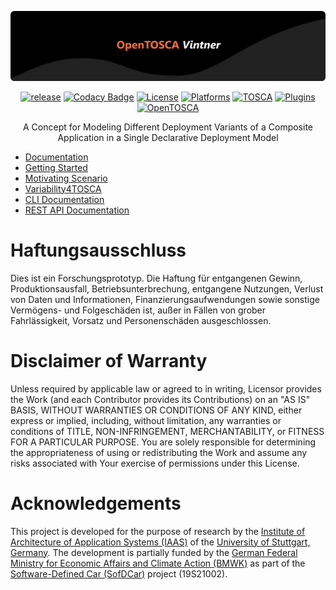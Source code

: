 [![OpenTOSCA Vintner](assets/logo.svg)](https://vintner.opentosca.org)

<div align="center">

[![release](https://github.com/opentosca/opentosca-vintner/actions/workflows/release.yaml/badge.svg?branch=main)](https://github.com/opentosca/opentosca-vintner/actions/workflows/release.yaml)
[![Codacy Badge](https://app.codacy.com/project/badge/Grade/acec5103cf9b4f1bb1fa25bc5a99076d)](https://www.codacy.com/gh/OpenTOSCA/opentosca-vintner/dashboard?utm_source=github.com&amp;utm_medium=referral&amp;utm_content=OpenTOSCA/opentosca-vintner&amp;utm_campaign=Badge_Grade)
[![License](https://img.shields.io/badge/License-Apache_2.0-blue.svg)](https://opensource.org/licenses/Apache-2.0)
[![Platforms](https://img.shields.io/badge/Platforms-Linux%20%7C%20Windows-606c38.svg)](https://vintner.opentosca.org)
[![TOSCA](https://img.shields.io/badge/TOSCA-1.3-important.svg)](https://docs.oasis-open.org/tosca/TOSCA-Simple-Profile-YAML/v1.3/os/TOSCA-Simple-Profile-YAML-v1.3-os.html)
[![Plugins](https://img.shields.io/badge/Orchestrators-xOpera%20%7C%20Unfurl-blueviolet.svg)](https://vintner.opentosca.org)
[![OpenTOSCA](https://img.shields.io/badge/OpenTOSCA-%E2%9D%A4%EF%B8%8F-ff69b4)](https://opentosca.org)

A Concept for Modeling Different Deployment Variants of a Composite Application in a Single Declarative Deployment Model

</div>

  - [Documentation](https://vintner.opentosca.org)
  - [Getting Started](https://vintner.opentosca.org/getting-started)
  - [Motivating Scenario](https://vintner.opentosca.org/motivation)
  - [Variability4TOSCA](https://vintner.opentosca.org/variability4tosca)
  - [CLI Documentation](https://vintner.opentosca.org/interface)
  - [REST API Documentation](https://vintner.opentosca.org/interface)

# Haftungsausschluss

Dies ist ein Forschungsprototyp. Die Haftung für entgangenen Gewinn, Produktionsausfall, Betriebsunterbrechung,
entgangene Nutzungen, Verlust von Daten und Informationen, Finanzierungsaufwendungen sowie sonstige Vermögens- und
Folgeschäden ist, außer in Fällen von grober Fahrlässigkeit, Vorsatz und Personenschäden ausgeschlossen.

# Disclaimer of Warranty

Unless required by applicable law or agreed to in writing, Licensor provides the Work (and each Contributor provides its
Contributions) on an "AS IS" BASIS, WITHOUT WARRANTIES OR CONDITIONS OF ANY KIND, either express or implied, including,
without limitation, any warranties or conditions of TITLE, NON-INFRINGEMENT, MERCHANTABILITY, or FITNESS FOR A
PARTICULAR PURPOSE. You are solely responsible for determining the appropriateness of using or redistributing the Work
and assume any risks associated with Your exercise of permissions under this License.

# Acknowledgements

This project is developed for the purpose of research by the [Institute of Architecture of Application Systems (IAAS)](https://www.iaas.uni-stuttgart.de) of the [University of Stuttgart, Germany](https://www.uni-stuttgart.de).
The development is partially funded by the [German Federal Ministry for Economic Affairs and Climate Action (BMWK)](https://www.bmwk.de/Navigation/EN/Home/home.html) as part of the [Software-Defined Car (SofDCar)](https://sofdcar.de) project (19S21002).
